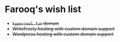 # Farooq's wish list

 - ~~`hyperreal.fun` domain~~
 - ~~WriteFreely hosting with custom domain support~~
 - ~~Wordpress hosting with custom domain support~~
